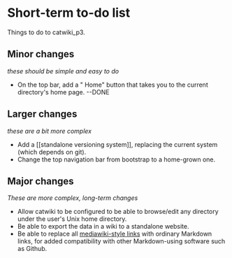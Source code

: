 # Short-term to-do list

Things to do to catwiki_p3.

## Minor changes

*these should be simple and easy to do*

* On the top bar, add a "<i class='fa fa-home'></i></span> Home" button that takes you to the current directory's home page. --DONE

## Larger changes

*these are a bit more complex*

* Add a [[standalone versioning system]], replacing the current system (which depends on git).
* Change the top navigation bar from bootstrap to a home-grown one.

## Major changes

*These are more complex, long-term changes*

* Allow catwiki to be configured to be able to browse/edit any directory under the user's Unix home directory. 
* Be able to export the data in a wiki to a standalone website.
* Be able to replace all [mediawiki-style links](catwiki_enhancements_to_markdown) with ordinary Markdown links, for added compatibility with other Markdown-using software such as Github.
